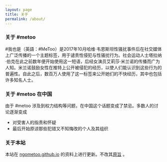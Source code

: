 ```yaml
---
layout: page
title: 关于
permalink: /about/
---
```

### 关于 #metoo

#我也是（英語：#MeToo）是2017年10月哈维·韦恩斯坦性骚扰事件后在社交媒体上广泛传播的一个主题标签，用于谴责性侵犯与性骚扰行为。社会运动人士塔拉纳·伯克在此之前数年便开始使用这一短语，后经女演员艾莉莎·米兰诺的传播而广为人知。米兰诺鼓励女性在推特上公开被侵犯的经历，以使人们能认识到这些行为的普遍性。自此之后，数百万人使用了这一标签来公开她们的不快经历，其中也包括许多知名人士。

### 关于 #metoo 在中国

由于 #metoo 涉及到权力结构等问题，在中国这个话题变成了禁忌。多数人的讨论逐渐变成

- 对受害人的指责和怀疑
- 最后开始原谅那些犯错又不知悔改的个人及其组织

### 关于本站

本站在 [ngometoo.github.io](https://ngometoo.github.io/) 的资料上进行更新。不改其[原旨](https://ngometoo.github.io/about/) 。


